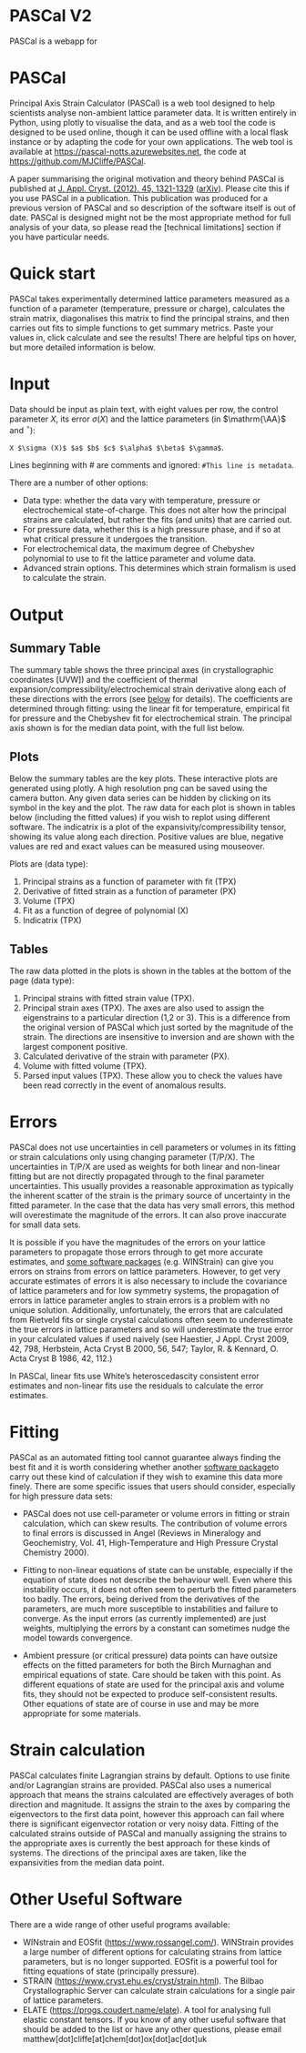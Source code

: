 # PASCal V2

PASCal is a webapp for 
# PASCal

Principal Axis Strain Calculator (PASCal) is a web tool designed to help scientists analyse non-ambient lattice parameter data. It is written entirely in Python, using plotly to visualise the data, and as a web tool the code is designed to be used online, though it can be used offline with a local flask instance or by adapting the code for your own applications. The web tool is available at https://pascal-notts.azurewebsites.net, the code at https://github.com/MJCliffe/PASCal.

A paper summarising the original motivation and theory behind PASCal is published at [J. Appl. Cryst. (2012). 45, 1321-1329](https://doi.org/10.1107/S0021889812043026) ([arXiv](http://arxiv.org/pdf/1204.3007.pdf)). Please cite this if you use PASCal in a publication. This publication was produced for a previous version of PASCal and so description of the software itself is out of date. PASCal is designed might not be the most appropriate method for full analysis of your data, so please read the [technical limitations] section if you have particular needs.

# Quick start

PASCal takes experimentally determined lattice parameters measured as a function of a parameter (temperature, pressure or charge), calculates the strain matrix, diagonalises this matrix to find the principal strains, and then carries out fits to simple functions to get summary metrics. Paste your values in, click calculate and see the results! There are helpful tips on hover, but more detailed information is below.

# Input 
Data should be input as plain text, with eight values per row, the control parameter $X$, its error $\sigma(X)$ and the lattice parameters (in $\mathrm{\AA}$ and $^\circ$):

` X $\sigma (X)$ $a$ $b$ $c$ $\alpha$ $\beta$ $\gamma$ `. 

Lines beginning with # are comments and ignored:
`#This line is metadata`.

There are a number of other options: 
- Data type: whether the data vary with temperature, pressure or electrochemical state-of-charge. This does not alter how the principal strains are calculated, but rather the fits (and units) that are carried out.
- For pressure data, whether this is a high pressure phase, and if so at what critical pressure it undergoes the transition.
- For electrochemical data, the maximum degree of Chebyshev polynomial to use to fit the lattice parameter and volume data.
- Advanced strain options. This determines which strain formalism is used to calculate the strain. 

# Output
## Summary Table
The summary table shows the three principal axes (in crystallographic coordinates [UVW]) and the coefficient of thermal expansion/compressibility/electrochemical strain derivative along each of these directions with the errors (see [below](#errors) for details). The coefficients are determined through fitting: using the linear fit for temperature, empirical fit for pressure and the Chebyshev fit for electrochemical strain. The principal axis shown is for the median data point, with the full list below.

## Plots
Below the summary tables are the key plots. These interactive plots are generated using plotly. A high resolution png can be saved using the camera button. Any given data series can be hidden by clicking on its symbol in the key and the plot. The raw data for each plot is shown in tables below (including the fitted values) if you wish to replot using different software. The indicatrix is a plot of the expansivity/compressibility tensor, showing its value along each direction. Positive values are blue, negative values are red and exact values can be measured using mouseover.

Plots are (data type):
1. Principal strains as a function of parameter with fit (TPX)
2. Derivative of fitted strain as a function of parameter (PX)
3. Volume (TPX)
4. Fit as a function of degree of polynomial (X)
5. Indicatrix (TPX)

## Tables
The raw data plotted in the plots is shown in the tables at the bottom of the page (data type):

1. Principal strains with fitted strain value (TPX).
2. Principal strain axes (TPX). The axes are also used to assign the eigenstrains to a particular direction (1,2 or 3). This is a difference from the original version of PASCal which just sorted by the magnitude of the strain. The directions are insensitive to inversion and are shown with the largest component positive.
3. Calculated derivative of the strain with parameter (PX).
4. Volume with fitted volume (TPX).
5. Parsed input values (TPX). These allow you to check the values have been read correctly in the event of anomalous results.

# Errors
PASCal does not use uncertainties in cell parameters or volumes in its fitting or strain calculations only using changing parameter (T/P/X). The uncertainties in T/P/X are used as weights for both linear and non-linear fitting but are not directly propagated through to the final parameter uncertainties. This usually provides a reasonable approximation as typically the inherent scatter of the strain is the primary source of uncertainty in the fitted parameter. In the case that the data has very small errors, this method will overestimate the magnitude of the errors. It can also prove inaccurate for small data sets.

It is possible if you have the magnitudes of the errors on your lattice parameters to propagate those errors through to get more accurate estimates, and [some software packages](#other-useful-software) (e.g. WINStrain) can give you errors on strains from errors on lattice parameters. However, to get very accurate estimates of errors it is also necessary to include the covariance of lattice parameters and for low symmetry systems, the propagation of errors in lattice parameter angles to strain errors is a problem with no unique solution. Additionally, unfortunately, the errors that are calculated from Rietveld fits or single crystal calculations often seem to underestimate the true errors in lattice parameters and so will underestimate the true error in your calculated values if used naively (see Haestier, J Appl. Cryst 2009, 42, 798, Herbstein, Acta Cryst B 2000, 56, 547; Taylor, R. & Kennard, O. Acta Cryst B 1986, 42, 112.)

In PASCal, linear fits use White’s heteroscedascity consistent error estimates and non-linear fits use the residuals to calculate the error estimates.

# Fitting
PASCal as an automated fitting tool cannot guarantee always finding the best fit and it is worth considering whether another [software package](#other-useful-software)to carry out these kind of calculation if they wish to examine this data more finely. There are some specific issues that users should consider, especially for high pressure data sets:

- PASCal does not use cell-parameter or volume errors in fitting or strain calculation, which can skew results. The contribution of volume errors to final errors is discussed in Angel (Reviews in Mineralogy and Geochemistry, Vol. 41, High-Temperature and High Pressure Crystal Chemistry 2000).

- Fitting to non-linear equations of state can be unstable, especially if the equation of state does not describe the behaviour well. Even where this instability occurs, it does not often seem to perturb the fitted parameters too badly. The errors, being derived from the derivatives of the parameters, are much more susceptible to instabilities and failure to converge. As the input errors (as currently implemented) are just weights, multiplying the errors by a constant can sometimes nudge the model towards convergence.

 - Ambient pressure (or critical pressure) data points can have outsize effects on the fitted parameters for both the Birch Murnaghan and empirical equations of state. Care should be taken with this point.
As different equations of state are used for the principal axis and volume fits, they should not be expected to produce self-consistent results. Other equations of state are of course in use and may be more appropriate for some materials.

# Strain calculation
PASCal calculates finite Lagrangian strains by default. Options to use finite and/or Lagrangian strains are provided. PASCal also uses a numerical approach that means the strains calculated are effectively averages of both direction and magnitude. It assigns the strain to the axes by comparing the eigenvectors to the first data point, however this approach can fail where there is significant eigenvector rotation or very noisy data. Fitting of the calculated strains outside of PASCal and manually assigning the strains to the appropriate axes is currently the best approach for these kinds of systems. The directions of the principal axes are taken, like the expansivities from the median data point.

# Other Useful Software
There are a wide range of other useful programs available:
- WINstrain and EOSfit (https://www.rossangel.com/). WINStrain provides a large number of different options for
calculating strains from lattice parameters, but is no longer supported. EOSfit is a powerful tool for  fitting equations of state (principally pressure).
- STRAIN (https://www.cryst.ehu.es/cryst/strain.html). The Bilbao Crystallographic Server can calculate strain calculations for a single pair of lattice parameters. 
- ELATE (https://progs.coudert.name/elate). A tool for analysing full elastic constant tensors.
If you know of any other useful software that should be added to the list or have any other questions,
please email matthew[dot]cliffe[at]chem[dot]ox[dot]ac[dot]uk